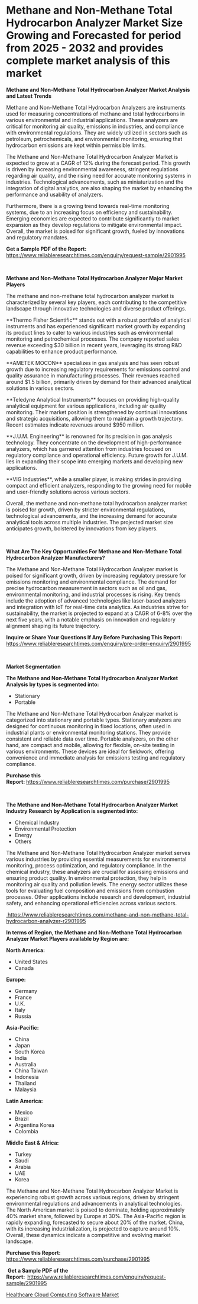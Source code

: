 <p><h1>Methane and Non-Methane Total Hydrocarbon Analyzer Market Size Growing and Forecasted for period from 2025 - 2032 and provides complete market analysis of this market</h1></p><p><strong>Methane and Non-Methane Total Hydrocarbon Analyzer Market Analysis and Latest Trends</strong></p>
<p><p>Methane and Non-Methane Total Hydrocarbon Analyzers are instruments used for measuring concentrations of methane and total hydrocarbons in various environmental and industrial applications. These analyzers are critical for monitoring air quality, emissions in industries, and compliance with environmental regulations. They are widely utilized in sectors such as petroleum, petrochemicals, and environmental monitoring, ensuring that hydrocarbon emissions are kept within permissible limits.</p><p>The Methane and Non-Methane Total Hydrocarbon Analyzer Market is expected to grow at a CAGR of 12% during the forecast period. This growth is driven by increasing environmental awareness, stringent regulations regarding air quality, and the rising need for accurate monitoring systems in industries. Technological advancements, such as miniaturization and the integration of digital analytics, are also shaping the market by enhancing the performance and usability of analyzers. </p><p>Furthermore, there is a growing trend towards real-time monitoring systems, due to an increasing focus on efficiency and sustainability. Emerging economies are expected to contribute significantly to market expansion as they develop regulations to mitigate environmental impact. Overall, the market is poised for significant growth, fueled by innovations and regulatory mandates.</p></p>
<p><strong>Get a Sample PDF of the Report:&nbsp;</strong> <a href="https://www.reliableresearchtimes.com/enquiry/request-sample/2901995?utm_campaign=3167&utm_medium=2&utm_source=Github&utm_content=ia&utm_term=11032025&utm_id=methane-and-non-methane-total-hydrocarbon-analyzer">https://www.reliableresearchtimes.com/enquiry/request-sample/2901995</a></p>
<p>&nbsp;</p>
<p><strong>Methane and Non-Methane Total Hydrocarbon Analyzer Major Market Players</strong></p>
<p><p>The methane and non-methane total hydrocarbon analyzer market is characterized by several key players, each contributing to the competitive landscape through innovative technologies and diverse product offerings. </p><p>**Thermo Fisher Scientific** stands out with a robust portfolio of analytical instruments and has experienced significant market growth by expanding its product lines to cater to various industries such as environmental monitoring and petrochemical processes. The company reported sales revenue exceeding $30 billion in recent years, leveraging its strong R&D capabilities to enhance product performance.</p><p>**AMETEK MOCON** specializes in gas analysis and has seen robust growth due to increasing regulatory requirements for emissions control and quality assurance in manufacturing processes. Their revenues reached around $1.5 billion, primarily driven by demand for their advanced analytical solutions in various sectors.</p><p>**Teledyne Analytical Instruments** focuses on providing high-quality analytical equipment for various applications, including air quality monitoring. Their market position is strengthened by continual innovations and strategic acquisitions, allowing them to maintain a growth trajectory. Recent estimates indicate revenues around $950 million.</p><p>**J.U.M. Engineering** is renowned for its precision in gas analysis technology. They concentrate on the development of high-performance analyzers, which has garnered attention from industries focused on regulatory compliance and operational efficiency. Future growth for J.U.M. lies in expanding their scope into emerging markets and developing new applications.</p><p>**VIG Industries**, while a smaller player, is making strides in providing compact and efficient analyzers, responding to the growing need for mobile and user-friendly solutions across various sectors. </p><p>Overall, the methane and non-methane total hydrocarbon analyzer market is poised for growth, driven by stricter environmental regulations, technological advancements, and the increasing demand for accurate analytical tools across multiple industries. The projected market size anticipates growth, bolstered by innovations from key players.</p></p>
<p>&nbsp;</p>
<p><strong>What Are The Key Opportunities For Methane and Non-Methane Total Hydrocarbon Analyzer Manufacturers?</strong></p>
<p><p>The Methane and Non-Methane Total Hydrocarbon Analyzer market is poised for significant growth, driven by increasing regulatory pressure for emissions monitoring and environmental compliance. The demand for precise hydrocarbon measurement in sectors such as oil and gas, environmental monitoring, and industrial processes is rising. Key trends include the adoption of advanced technologies like laser-based analyzers and integration with IoT for real-time data analytics. As industries strive for sustainability, the market is projected to expand at a CAGR of 6-8% over the next five years, with a notable emphasis on innovation and regulatory alignment shaping its future trajectory.</p></p>
<p><strong>Inquire or Share Your Questions If Any Before Purchasing This Report:</strong> <a href="https://www.reliableresearchtimes.com/enquiry/pre-order-enquiry/2901995?utm_campaign=3167&utm_medium=2&utm_source=Github&utm_content=ia&utm_term=11032025&utm_id=methane-and-non-methane-total-hydrocarbon-analyzer">https://www.reliableresearchtimes.com/enquiry/pre-order-enquiry/2901995</a></p>
<p>&nbsp;</p>
<p><strong>Market Segmentation</strong></p>
<p><strong>The Methane and Non-Methane Total Hydrocarbon Analyzer Market Analysis by types is segmented into:</strong></p>
<p><ul><li>Stationary</li><li>Portable</li></ul></p>
<p><p>The Methane and Non-Methane Total Hydrocarbon Analyzer market is categorized into stationary and portable types. Stationary analyzers are designed for continuous monitoring in fixed locations, often used in industrial plants or environmental monitoring stations. They provide consistent and reliable data over time. Portable analyzers, on the other hand, are compact and mobile, allowing for flexible, on-site testing in various environments. These devices are ideal for fieldwork, offering convenience and immediate analysis for emissions testing and regulatory compliance.</p></p>
<p><strong>Purchase this Report:&nbsp;</strong><a href="https://www.reliableresearchtimes.com/purchase/2901995?utm_campaign=3167&utm_medium=2&utm_source=Github&utm_content=ia&utm_term=11032025&utm_id=methane-and-non-methane-total-hydrocarbon-analyzer">https://www.reliableresearchtimes.com/purchase/2901995</a></p>
<p>&nbsp;</p>
<p><strong>The Methane and Non-Methane Total Hydrocarbon Analyzer Market Industry Research by Application is segmented into:</strong></p>
<p><ul><li>Chemical Industry</li><li>Environmental Protection</li><li>Energy</li><li>Others</li></ul></p>
<p><p>The Methane and Non-Methane Total Hydrocarbon Analyzer market serves various industries by providing essential measurements for environmental monitoring, process optimization, and regulatory compliance. In the chemical industry, these analyzers are crucial for assessing emissions and ensuring product quality. In environmental protection, they help in monitoring air quality and pollution levels. The energy sector utilizes these tools for evaluating fuel composition and emissions from combustion processes. Other applications include research and development, industrial safety, and enhancing operational efficiencies across various sectors.</p></p>
<p><a href="https://www.reliableresearchtimes.com/methane-and-non-methane-total-hydrocarbon-analyzer-r2901995?utm_campaign=3167&utm_medium=2&utm_source=Github&utm_content=ia&utm_term=11032025&utm_id=methane-and-non-methane-total-hydrocarbon-analyzer">&nbsp;https://www.reliableresearchtimes.com/methane-and-non-methane-total-hydrocarbon-analyzer-r2901995</a></p>
<p><strong>In terms of Region, the Methane and Non-Methane Total Hydrocarbon Analyzer Market Players available by Region are:</strong></p>
<p>
    <p> <strong> North America: </strong>
        <ul>
            <li>United States</li>
            <li>Canada</li>
        </ul>
        </p> 
    <p> <strong> Europe: </strong>
        <ul>
            <li>Germany</li>
            <li>France</li>
            <li>U.K.</li>
            <li>Italy</li>
            <li>Russia</li>
        </ul>
        </p> 
    <p> <strong> Asia-Pacific: </strong>
        <ul>
            <li>China</li>
            <li>Japan</li>
            <li>South Korea</li>
            <li>India</li>
            <li>Australia</li>
            <li>China Taiwan</li>
            <li>Indonesia</li>
            <li>Thailand</li>
            <li>Malaysia</li>
        </ul>
        </p> 
    <p> <strong> Latin America: </strong>
        <ul>
            <li>Mexico</li>
            <li>Brazil</li>
            <li>Argentina Korea</li>
            <li>Colombia</li>
        </ul>
        </p> 
    <p> <strong> Middle East & Africa: </strong>
        <ul>
            <li>Turkey</li>
            <li>Saudi</li>
            <li>Arabia</li>
            <li>UAE</li>
            <li>Korea</li>
        </ul>
    </p>
    </p>
<p><p>The Methane and Non-Methane Total Hydrocarbon Analyzer Market is experiencing robust growth across various regions, driven by stringent environmental regulations and advancements in analytical technologies. The North American market is poised to dominate, holding approximately 40% market share, followed by Europe at 30%. The Asia-Pacific region is rapidly expanding, forecasted to secure about 20% of the market. China, with its increasing industrialization, is projected to capture around 10%. Overall, these dynamics indicate a competitive and evolving market landscape.</p></p>
<p><strong>Purchase this Report: </strong><a href="https://www.reliableresearchtimes.com/purchase/2901995?utm_campaign=3167&utm_medium=2&utm_source=Github&utm_content=ia&utm_term=11032025&utm_id=methane-and-non-methane-total-hydrocarbon-analyzer">https://www.reliableresearchtimes.com/purchase/2901995</a></p>
<p>&nbsp;<strong>Get a Sample PDF of the Report:&nbsp;&nbsp;</strong><a href="https://www.reliableresearchtimes.com/enquiry/request-sample/2901995?utm_campaign=3167&utm_medium=2&utm_source=Github&utm_content=ia&utm_term=11032025&utm_id=methane-and-non-methane-total-hydrocarbon-analyzer">https://www.reliableresearchtimes.com/enquiry/request-sample/2901995</a></p>
<p><strong></strong></p>
<p><p><a href="https://github.com/vaeilabin/Market-Research-Report-List-1/blob/main/healthcare-cloud-computing-software-market.md?utm_campaign=3167&utm_medium=2&utm_source=Github&utm_content=ia&utm_term=11032025&utm_id=methane-and-non-methane-total-hydrocarbon-analyzer">Healthcare Cloud Computing Software Market</a></p></p>